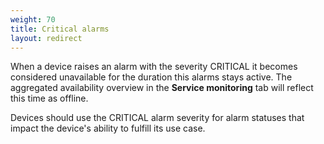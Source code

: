 ```yaml
---
weight: 70
title: Critical alarms
layout: redirect
---
```


When a device raises an alarm with the severity CRITICAL it becomes considered unavailable for the duration this alarms stays active. The aggregated availability overview in the **Service monitoring** tab will reflect this time as offline.

Devices should use the CRITICAL alarm severity for alarm statuses that impact the device's ability to fulfill its use case.
